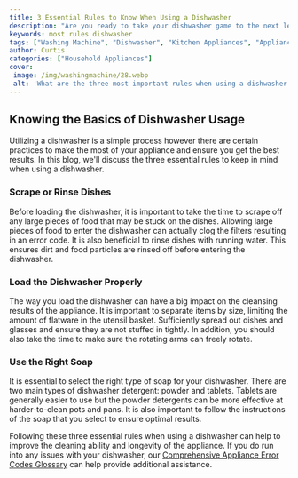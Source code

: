 ```yaml
---
title: 3 Essential Rules to Know When Using a Dishwasher
description: "Are you ready to take your dishwasher game to the next level Learn 3 essential rules you need to know when using a dishwasher for best results from knowing which detergents to use to proper loading techniques"
keywords: most rules dishwasher
tags: ["Washing Machine", "Dishwasher", "Kitchen Appliances", "Appliance Rules and Regulations", "Clean Appliance", "Appliance Guide"]
author: Curtis
categories: ["Household Appliances"]
cover: 
 image: /img/washingmachine/28.webp
 alt: 'What are the three most important rules when using a dishwasher'
---
```

## Knowing the Basics of Dishwasher Usage
Utilizing a dishwasher is a simple process however there are certain practices to make the most of your appliance and ensure you get the best results. In this blog, we'll discuss the three essential rules to keep in mind when using a dishwasher.

### Scrape or Rinse Dishes
Before loading the dishwasher, it is important to take the time to scrape off any large pieces of food that may be stuck on the dishes. Allowing large pieces of food to enter the dishwasher can actually clog the filters resulting in an error code. It is also beneficial to rinse dishes with running water. This ensures dirt and food particles are rinsed off before entering the dishwasher. 

### Load the Dishwasher Properly
The way you load the dishwasher can have a big impact on the cleansing results of the appliance. It is important to separate items by size, limiting the amount of flatware in the utensil basket. Sufficiently spread out dishes and glasses and ensure they are not stuffed in tightly. In addition, you should also take the time to make sure the rotating arms can freely rotate. 

### Use the Right Soap
It is essential to select the right type of soap for your dishwasher. There are two main types of dishwasher detergent: powder and tablets. Tablets are generally easier to use but the powder detergents can be more effective at harder-to-clean pots and pans. It is also important to follow the instructions of the soap that you select to ensure optimal results. 

Following these three essential rules when using a dishwasher can help to improve the cleaning ability and longevity of the appliance. If you do run into any issues with your dishwasher, our [Comprehensive Appliance Error Codes Glossary](./error-codes/) can help provide additional assistance.
